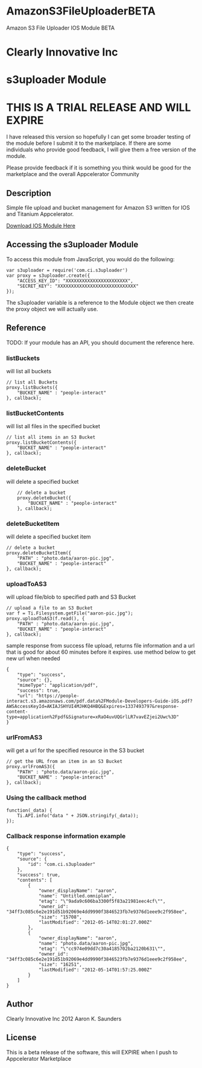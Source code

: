 AmazonS3FileUploaderBETA
========================

Amazon S3 File Uploader IOS Module BETA


# Clearly Innovative Inc
# s3uploader Module 
# THIS IS A TRIAL RELEASE AND WILL EXPIRE

I have released this version so hopefully I can get some broader testing of the module before I submit it to the marketplace.
If there are some individuals who provide good feedback, I will give them a free version of the module.

Please provide feedback if it is something you think would be good for the marketplace and the overall Appcelerator Community

## Description

Simple file upload and bucket management for Amazon S3 written for IOS and Titanium Appcelerator.

[Download IOS Module Here](https://github.com/aaronksaunders/AmazonS3FileUploaderBETA/downloads)


## Accessing the s3uploader Module

To access this module from JavaScript, you would do the following:

    var s3uploader = require('com.ci.s3uploader')
    var proxy = s3uploader.create({
        "ACCESS_KEY_ID": "XXXXXXXXXXXXXXXXXXXXXXX",
        "SECRET_KEY": "XXXXXXXXXXXXXXXXXXXXXXXXXXXXX"
    });

The s3uploader variable is a reference to the Module object we then create
the proxy object we will actually use.  

## Reference

TODO: If your module has an API, you should document
the reference here.

### listBuckets

will list all buckets

    // list all Buckets
    proxy.listBuckets({
        "BUCKET_NAME" : "people-interact"
    }, callback);


### listBucketContents

will list all files in the specified bucket

    // list all items in an S3 Bucket
    proxy.listBucketContents({
	    "BUCKET_NAME" : "people-interact"
    }, callback);


### deleteBucket

will delete a specified bucket

	    // delete a bucket
	    proxy.deleteBucket({
		    "BUCKET_NAME" : "people-interact"
	    }, callback);


### deleteBucketItem

will delete a specified bucket item

	// delete a bucket
	proxy.deleteBucketItem({
		"PATH" : "photo.data/aaron-pic.jpg",
		"BUCKET_NAME" : "people-interact"
	}, callback);


### uploadToAS3

will upload file/blob to specified path and S3 Bucket

	// upload a file to an S3 Bucket
	var f = Ti.Filesystem.getFile("aaron-pic.jpg");
	proxy.uploadToAS3(f.read(), {
		"PATH" : "photo.data/aaron-pic.jpg",
		"BUCKET_NAME" : "people-interact"
	}, callback);

sample response from success file upload, returns file information and a url that is good
for about 60 minutes before it expires. use method below to get new url when needed

	{
	    "type": "success",
	    "source": {},
	    "mimeType": "application/pdf",
	    "success": true,
	    "url": "https://people-interact.s3.amazonaws.com/pdf.data%2FModule-Developers-Guide-iOS.pdf?AWSAccessKeyId=AKIAJSHYUI4MJHKQ4HBQ&Expires=1337493797&response-content-type=application%2Fpdf&Signature=xRaO4uvUQGrlLR7vavEZjei2Uwc%3D"
	}


### urlFromAS3

will get a url for the specified resource in the S3 bucket

	// get the URL from an item in an S3 Bucket
	proxy.urlFromAS3({
		"PATH" : "photo.data/aaron-pic.jpg",
		"BUCKET_NAME" : "people-interact"
	}, callback);



### Using the callback method
	function(_data) {
	    Ti.API.info("data " + JSON.stringify(_data));
	});

### Callback response information example
	{
	    "type": "success",
	    "source": {
	        "id": "com.ci.s3uploader"
	    },
	    "success": true,
	    "contents": [
	        {
	            "owner_displayName": "aaron",
	            "name": "Untitled.omniplan",
	            "etag": "\"9ada9c606ba3300f5f83a21981eec4cf\"",
	            "owner_id": "34ff3c085c6e2e191d51b92069e4dd9990f3846523fb7e9376d1eee9c2f958ee",
	            "size": "15708",
	            "lastModified": "2012-05-14T02:01:27.000Z"
	        },
	        {
	            "owner_displayName": "aaron",
	            "name": "photo.data/aaron-pic.jpg",
	            "etag": "\"cc974e09dd7c30a4185702ba2120b631\"",
	            "owner_id": "34ff3c085c6e2e191d51b92069e4dd9990f3846523fb7e9376d1eee9c2f958ee",
	            "size": "16251",
	            "lastModified": "2012-05-14T01:57:25.000Z"
	        }
	    ]
	}


## Author

Clearly Innovative Inc 2012
Aaron K. Saunders

## License

This is a beta release of the software, this will EXPIRE when I push to Appcelerator Marketplace

